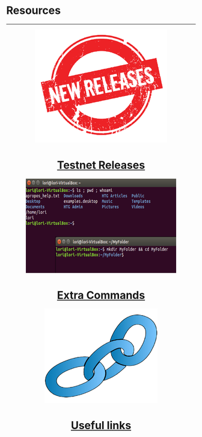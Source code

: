 # Resources
-----

<!-- panels:start -->

<!-- div:right-panel -->
   <center>
  <a href="../#/resources/testnet-releases">
<img src="../_media/releases.png"
     width=350" height="300">
       <center><h1>Testnet Releases</h1></center>
  </a>
  </center>
  


<!-- div:right-panel -->
<center>
  <a href="../#/resources/extra-commands">
<img src="../_media/commands.png"
     width=400" height="250">
       <center><h1>Extra Commands</h1></center>
  </a>
  </center>


<!-- div:right-panel -->
<center>
  <a href="../#/resources/useful-links">
<img src="../_media/links.png"
     width=300" height="250">
       <center><h1>Useful links</h1></center>
  </a>
  </center>
<!-- div:right-panel -->


<!-- panels:end -->